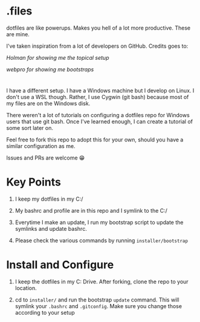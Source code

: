 # .files

dotfiles are like powerups. Makes you hell of a lot more productive. These are mine.

I've taken inspiration from a lot of developers on GitHub. Credits goes to:

*Holman for showing me the topical setup*

*webpro for showing me bootstraps*

#

I have a different setup. I have a Windows machine but I develop on Linux. I don't use a WSL though. Rather, I use Cygwin (git bash) because most of my files are on the Windows disk.

There weren't a lot of tutorials on configuring a dotfiles repo for Windows users that use git bash. Once I've learned enough, I can create a tutorial of some sort later on.

Feel free to fork this repo to adopt this for your own, should you have a similar configuration as me.

Issues and PRs are welcome 😁

# Key Points

1. I keep my dotfiles in my C:/ 

2. My bashrc and profile are in this repo and I symlink to the C:/

3. Everytime I make an update, I run my bootstrap script to update the symlinks and update bashrc. 

4. Please check the various commands by running `installer/bootstrap` 

# Install and Configure

1. I keep the dotfiles in my C: Drive. After forking, clone the repo to your location. 

2. cd to `installer/` and run the bootstrap `update` command. This will symlink your `.bashrc` and `.gitconfig`. Make sure you change those according to your setup



